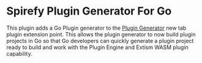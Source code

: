 # Spirefy Plugin Generator For Go

This plugin adds a Go Plugin generator to the [Plugin Generator](https://github.com/spirefy/plugin-generator/) new tab</a> plugin extension point. This
allows the plugin generator to now build plugin projects in Go so that Go developers
can quickly generate a plugin project ready to build and work with the Plugin Engine
and Extism WASM plugin capability. 

